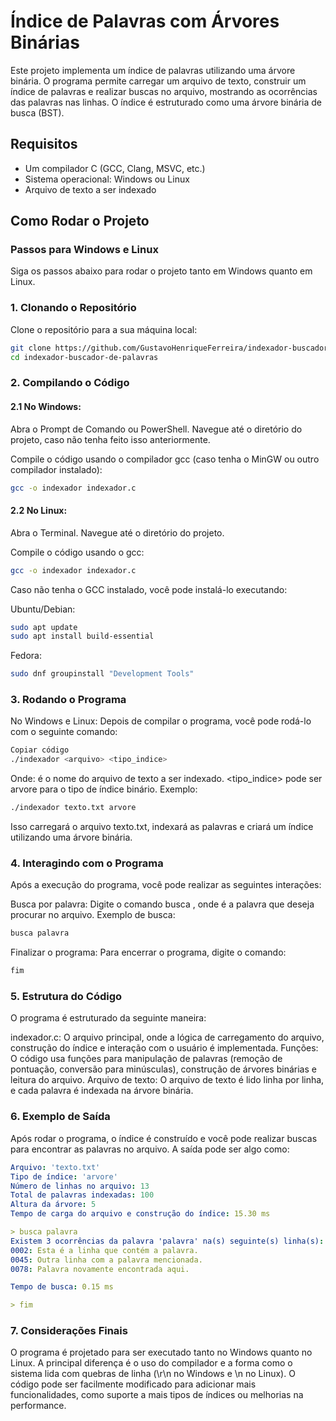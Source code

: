 # Índice de Palavras com Árvores Binárias

Este projeto implementa um índice de palavras utilizando uma árvore binária. O programa permite carregar um arquivo de texto, construir um índice de palavras e realizar buscas no arquivo, mostrando as ocorrências das palavras nas linhas. O índice é estruturado como uma árvore binária de busca (BST).

## Requisitos

- Um compilador C (GCC, Clang, MSVC, etc.)
- Sistema operacional: Windows ou Linux
- Arquivo de texto a ser indexado

## Como Rodar o Projeto

### Passos para Windows e Linux

Siga os passos abaixo para rodar o projeto tanto em Windows quanto em Linux.

### 1. Clonando o Repositório

Clone o repositório para a sua máquina local:
```bash
git clone https://github.com/GustavoHenriqueFerreira/indexador-buscador-de-palavras
cd indexador-buscador-de-palavras
```

### 2. Compilando o Código

#### 2.1 No Windows:
Abra o Prompt de Comando ou PowerShell.
Navegue até o diretório do projeto, caso não tenha feito isso anteriormente.

Compile o código usando o compilador gcc (caso tenha o MinGW ou outro compilador instalado):
```bash
gcc -o indexador indexador.c
```

#### 2.2 No Linux:
Abra o Terminal.
Navegue até o diretório do projeto.

Compile o código usando o gcc:
```bash
gcc -o indexador indexador.c
```

Caso não tenha o GCC instalado, você pode instalá-lo executando:

Ubuntu/Debian:
```bash
sudo apt update
sudo apt install build-essential
```

Fedora:
```bash
sudo dnf groupinstall "Development Tools"
```

### 3. Rodando o Programa
No Windows e Linux:
Depois de compilar o programa, você pode rodá-lo com o seguinte comando:

```bash
Copiar código
./indexador <arquivo> <tipo_indice>
```

Onde:
<arquivo> é o nome do arquivo de texto a ser indexado.
<tipo_indice> pode ser arvore para o tipo de índice binário.
Exemplo:

```bash
./indexador texto.txt arvore
```

Isso carregará o arquivo texto.txt, indexará as palavras e criará um índice utilizando uma árvore binária.

### 4. Interagindo com o Programa
Após a execução do programa, você pode realizar as seguintes interações:

Busca por palavra: Digite o comando busca <palavra>, onde <palavra> é a palavra que deseja procurar no arquivo.
Exemplo de busca:

```bash
busca palavra
```

Finalizar o programa: Para encerrar o programa, digite o comando:
```bash
fim
```

### 5. Estrutura do Código
O programa é estruturado da seguinte maneira:

indexador.c: O arquivo principal, onde a lógica de carregamento do arquivo, construção do índice e interação com o usuário é implementada.
Funções: O código usa funções para manipulação de palavras (remoção de pontuação, conversão para minúsculas), construção de árvores binárias e leitura do arquivo.
Arquivo de texto: O arquivo de texto é lido linha por linha, e cada palavra é indexada na árvore binária.

### 6. Exemplo de Saída
Após rodar o programa, o índice é construído e você pode realizar buscas para encontrar as palavras no arquivo. A saída pode ser algo como:

```yaml
Arquivo: 'texto.txt'
Tipo de índice: 'arvore'
Número de linhas no arquivo: 13
Total de palavras indexadas: 100
Altura da árvore: 5
Tempo de carga do arquivo e construção do índice: 15.30 ms

> busca palavra
Existem 3 ocorrências da palavra 'palavra' na(s) seguinte(s) linha(s):
0002: Esta é a linha que contém a palavra.
0045: Outra linha com a palavra mencionada.
0078: Palavra novamente encontrada aqui.

Tempo de busca: 0.15 ms

> fim
```

### 7. Considerações Finais
O programa é projetado para ser executado tanto no Windows quanto no Linux. A principal diferença é o uso do compilador e a forma como o sistema lida com quebras de linha (\r\n no Windows e \n no Linux).
O código pode ser facilmente modificado para adicionar mais funcionalidades, como suporte a mais tipos de índices ou melhorias na performance.
